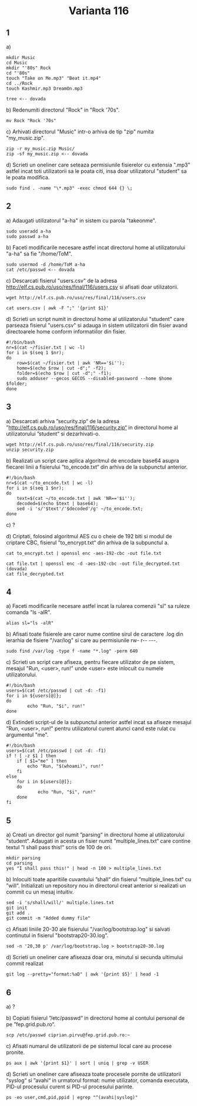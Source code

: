 <h1 align="center"> Varianta 116</h1>

## 1

a)

    mkdir Music
    cd Music
    mkdir "'80s" Rock
    cd "'80s"
    touch "Take on Me.mp3" "Beat it.mp4"
    cd ../Rock
    touch Kashmir.mp3 DreamOn.mp3

    tree <-- dovada

b) Redenumiti directorul "Rock" in "Rock '70s".

    mv Rock "Rock '70s"

c) Arhivati directorul "Music" intr-o arhiva de tip "zip" numita "my_music.zip".

    zip -r my_music.zip Music/
    zip -sf my_music.zip <-- dovada

d) Scrieti un oneliner care seteaza permisiunile fisierelor cu extensia ".mp3" astfel incat toti utilizatorii sa le poata citi, insa doar utilizatorul "student" sa le poata modifica.

    sudo find . -name "\*.mp3" -exec chmod 644 {} \;

## 2

a) Adaugati utilizatorul "a-ha" in sistem cu parola "takeonme".

    sudo useradd a-ha
    sudo passwd a-ha

b) Faceti modificarile necesare astfel incat directorul home al utilizatorului "a-ha" sa fie "/home/ToM".

    sudo usermod -d /home/ToM a-ha
    cat /etc/passwd <-- dovada

c) Descarcati fisierul "users.csv" de la adresa http://elf.cs.pub.ro/uso/res/final/116/users.csv si afisati doar utilizatorii.

    wget http://elf.cs.pub.ro/uso/res/final/116/users.csv

    cat users.csv | awk -F ";" '{print $1}'

d) Scrieti un script numit in directorul home al utilizatorului "student" care parseaza fisierul "users.csv" si adauga in sistem utilizatorii din fisier avand directoarele home conform informatiilor din fisier.

    #!/bin/bash
    nr=$(cat ~/fisier.txt | wc -l)
    for i in $(seq 1 $nr);
    do
        row=$(cat ~/fisier.txt | awk 'NR=='$i'');
        home=$(echo $row | cut -d";" -f2);
        folder=$(echo $row | cut -d";" -f1);
        sudo adduser --gecos GECOS --disabled-password --home $home $folder;
    done

## 3

a) Descarcati arhiva ”security.zip“ de la adresa ”http://elf.cs.pub.ro/uso/res/final/116/security.zip“ in directorul home al utilizatorului ”student“ si dezarhivati-o.

    wget http://elf.cs.pub.ro/uso/res/final/116/security.zip
    unzip security.zip

b) Realizati un script care aplica algoritmul de encodare base64 asupra fiecarei linii a fisierului ”to_encode.txt“ din arhiva de la subpunctul anterior.

    #!/bin/bash
    nr=$(cat ~/to_encode.txt | wc -l)
    for i in $(seq 1 $nr);
    do
        text=$(cat ~/to_encode.txt | awk 'NR=='$i'');
        decoded=$(echo $text | base64);
        sed -i 's/'$text'/'$decoded'/g' ~/to_encode.txt;
    done

c) ?

d) Criptati, folosind algoritmul AES cu o cheie de 192 biti si modul de criptare CBC, fisierul ”to_encrypt.txt“ din arhiva de la subpunctul a.

    cat to_encrypt.txt | openssl enc -aes-192-cbc -out file.txt

    cat file.txt | openssl enc -d -aes-192-cbc -out file_decrypted.txt (dovada)
    cat file_decrypted.txt

## 4

a) Faceti modificarile necesare astfel incat la rularea comenzii "sl" sa ruleze comanda "ls -alR".

    alias sl="ls -alR"

b) Afisati toate fisierele are caror nume contine sirul de caractere .log din ierarhia de fisiere "/var/log" si care au permisiunile rw- r-- ---.

    sudo find /var/log -type f -name "*.log" -perm 640

c) Scrieti un script care afiseza, pentru fiecare utilizator de pe sistem, mesajul "Run, \<user>, run!" unde \<user> este inlocuit cu numele utilizatorului.

    #!/bin/bash
    users=$(cat /etc/passwd | cut -d: -f1)
    for i in ${users[@]};
    do
            echo "Run, "$i", run!"
    done

d) Extindeti script-ul de la subpunctul anterior astfel incat sa afiseze mesajul "Run, \<user>, run!" pentru utilizatorul curent atunci cand este rulat cu argumentul "me".

    #!/bin/bash
    users=$(cat /etc/passwd | cut -d: -f1)
    if ! [ -z $1 ] then
        if [ $1="me" ] then
            echo "Run, "$(whoami)", run!"
        fi
    else
        for i in ${users[@]};
        do
                echo "Run, "$i", run!"
        done
    fi

## 5

a) Creati un director gol numit ”parsing“ in directorul home al utilizatorului "student“. Adaugati in acesta un fisier numit ”multiple_lines.txt“ care contine textul ”I shall pass this!“ scris de 100 de ori.

    mkdir parsing
    cd parsing
    yes "I shall pass this!" | head -n 100 > multiple_lines.txt

b) Inlocuiti toate aparitiile cuvantului ”shall“ din fisierul ”multiple_lines.txt“ cu ”will“. Initializati un repository nou in directorul creat anterior si realizati un commit cu un mesaj intuitiv.

    sed -i 's/shall/will/' multiple.lines.txt
    git init
    git add .
    git commit -m "Added dummy file"

c) Afisati liniile 20-30 ale fisierului "/var/log/bootstrap.log" si salvati continutul in fisierul "bootstrap20-30.log".

    sed -n '20,30 p' /var/log/bootstrap.log > bootstrap20-30.log

d) Scrieti un oneliner care afiseaza doar ora, minutul si secunda ultimului commit realizat

    git log --pretty="format:%aD" | awk '{print $5}' | head -1

## 6

a) ?

b) Copiati fisierul ”/etc/passwd“ in directorul home al contului personal de pe ”fep.grid.pub.ro“.

    scp /etc/passwd ciprian.pirvu@fep.grid.pub.ro:~

c) Afisati numarul de utilizatorii de pe sistemul local care au procese pronite.

    ps aux | awk '{print $1}' | sort | uniq | grep -v USER

d) Scrieti un oneliner care afiseaza toate procesele pornite de utilizatorii "syslog“ si ”avahi“ in urmatorul format: nume utilizator, comanda executata, PID-ul procesului curent si PID-ul procesului parinte.

    ps -eo user,cmd,pid,ppid | egrep "^(avahi|syslog)"
